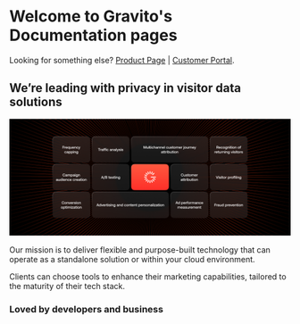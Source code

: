 # Welcome to Gravito's Documentation pages

Looking for something else?    [Product Page](https://www.gravito.net) |    [Customer Portal](https://adminv2.gravito.net).

## We’re leading with privacy in visitor data solutions

![alt text](./img/about-us-3.png)

Our mission is to deliver flexible and purpose-built technology that can operate as a standalone solution or within your cloud environment.

Clients can choose tools to enhance their marketing capabilities, tailored to the maturity of their tech stack.

### Loved by developers and business
